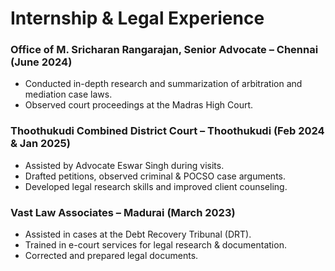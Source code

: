 # Internship & Legal Experience

### Office of M. Sricharan Rangarajan, Senior Advocate – Chennai (June 2024)
- Conducted in-depth research and summarization of arbitration and mediation case laws.  
- Observed court proceedings at the Madras High Court.

### Thoothukudi Combined District Court – Thoothukudi (Feb 2024 & Jan 2025)
- Assisted by Advocate Eswar Singh during visits.  
- Drafted petitions, observed criminal & POCSO case arguments.  
- Developed legal research skills and improved client counseling.

### Vast Law Associates – Madurai (March 2023)
- Assisted in cases at the Debt Recovery Tribunal (DRT).  
- Trained in e-court services for legal research & documentation.  
- Corrected and prepared legal documents.

